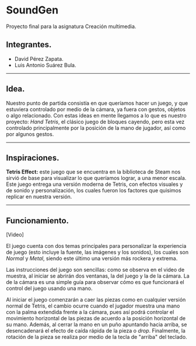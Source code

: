 # **SoundGen**

Proyecto final para la asignatura Creación multimedia.

## **Integrantes.**

* David Pérez Zapata.
* Luis Antonio Suárez Bula.

---

## **Idea.**

Nuestro punto de partida consistía en que queríamos hacer un juego, y que estuviera controlado por medio de la cámara, ya fuera con gestos, objetos o algo relacionado. Con estas ideas en mente llegamos a lo que es nuestro proyecto: *Hand Tetris*, el clásico juego de bloques cayendo, pero esta vez controlado principalmente por la posición de la mano de jugador, así como por algunos gestos.

---

## **Inspiraciones.**

**Tetris Effect:** este juego que se encuentra en la biblioteca de Steam nos sirvió de base para visualizar lo que queríamos lograr, a una menor escala. Este juego entrega una versión moderna de Tetris, con efectos visuales y de sonido y personalización, los cuales fueron los factores que quisimos replicar en nuestra versión.

---

## **Funcionamiento.**

[Video]

El juego cuenta con dos temas principales para personalizar la experiencia de juego (esto incluye la fuente, las imágenes y los sonidos), los cuales son *Normal* y *Metal*, siendo este último una versión más rockera y extrema.

Las instrucciones del juego son sencillas: como se observa en el video de muestra, al iniciar se abrirán dos ventanas, la del juego y la de la cámara. La de la cámara es una simple guía para observar cómo es que funcionará el control del juego usando una mano.

Al iniciar el juego comenzarán a caer las piezas como en cualquier versión normal de Tetris, el cambio ocurre cuando el jugador muestra una mano con la palma extendida frente a la cámara, pues así podrá controlar el movimiento horizontal de las piezas de acuerdo a la posición horizontal de su mano. Además, al cerrar la mano en un puño apuntando hacia arriba, se desencadenará el efecto de caída rápida de la pieza o *drop*. Finalmente, la rotación de la pieza se realiza por medio de la tecla de "arriba" del teclado.
